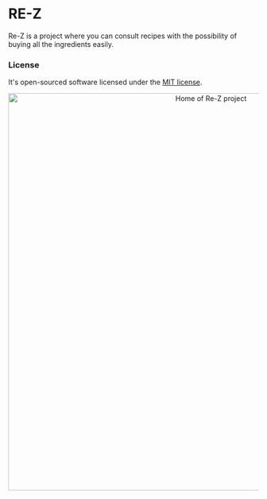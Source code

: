 # RE-Z
Re-Z is a project where you can consult recipes with the possibility of buying all the ingredients easily.

### License
It's open-sourced software licensed under the [MIT license](https://opensource.org/licenses/MIT).



<p align="center"><img title="Home of Re-Z project" src="https://firebasestorage.googleapis.com/v0/b/re-z-3a461.appspot.com/o/Home%20(1).png?alt=media&token=99b96f96-4446-47c1-aead-130637e845fa" itemprop="image" width="800"></p>